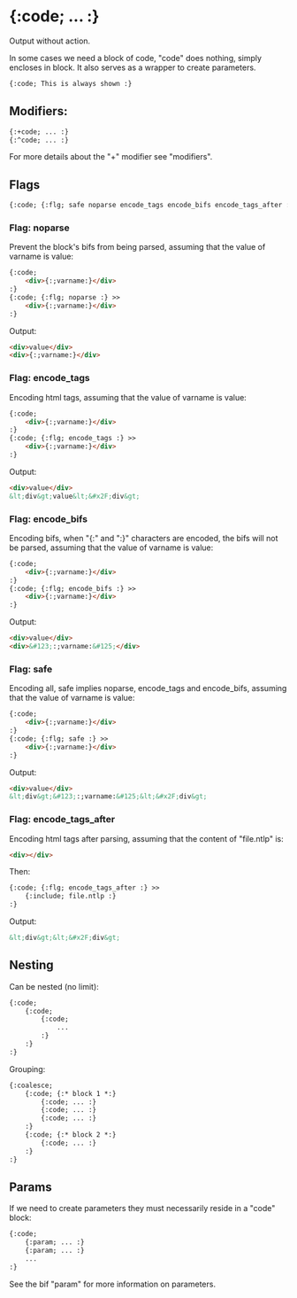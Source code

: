{:code; ... :}
==============

Output without action.

In some cases we need a block of code, "code" does nothing, simply encloses in block. It also serves as a wrapper to create parameters.

```html
{:code; This is always shown :}
```

Modifiers:
----------

```html
{:+code; ... :}
{:^code; ... :}
```

For more details about the "+" modifier see "modifiers".

Flags
-----

```html
{:code; {:flg; safe noparse encode_tags encode_bifs encode_tags_after :} >> ... :}
```

### Flag: noparse

Prevent the block's bifs from being parsed, assuming that the value of varname is value:

```html
{:code;
    <div>{:;varname:}</div>
:}
{:code; {:flg; noparse :} >>
    <div>{:;varname:}</div>
:}
```

Output:

```html
<div>value</div>
<div>{:;varname:}</div>
```

### Flag: encode_tags

Encoding html tags, assuming that the value of varname is value:

```html
{:code;
    <div>{:;varname:}</div>
:}
{:code; {:flg; encode_tags :} >>
    <div>{:;varname:}</div>
:}
```

Output:

```html
<div>value</div>
&lt;div&gt;value&lt;&#x2F;div&gt;
```

### Flag: encode_bifs

Encoding bifs, when "{:" and ":}" characters are encoded, the bifs will not be parsed, assuming that the value of varname is value:

```html
{:code;
    <div>{:;varname:}</div>
:}
{:code; {:flg; encode_bifs :} >>
    <div>{:;varname:}</div>
:}
```

Output:

```html
<div>value</div>
<div>&#123;:;varname:&#125;</div>
```

### Flag: safe

Encoding all, safe implies noparse, encode_tags and encode_bifs, assuming that the value of varname is value:

```html
{:code;
    <div>{:;varname:}</div>
:}
{:code; {:flg; safe :} >>
    <div>{:;varname:}</div>
:}
```

Output:

```html
<div>value</div>
&lt;div&gt;&#123;:;varname:&#125;&lt;&#x2F;div&gt;
```

### Flag: encode_tags_after

Encoding html tags after parsing, assuming that the content of "file.ntlp" is:

```html
<div></div>
```

Then:

```html
{:code; {:flg; encode_tags_after :} >>
    {:include; file.ntlp :}
:}
```

Output:

```html
&lt;div&gt;&lt;&#x2F;div&gt;
```

Nesting
-------

Can be nested (no limit):

```html
{:code;
    {:code;
        {:code;
            ...
        :}
    :}
:}
```

Grouping:

```html
{:coalesce;
    {:code; {:* block 1 *:}
        {:code; ... :}
        {:code; ... :}
        {:code; ... :}
    :}
    {:code; {:* block 2 *:}
        {:code; ... :}
    :}
:}
```

Params
------

If we need to create parameters they must necessarily reside in a "code" block:

```html
{:code;
    {:param; ... :}
    {:param; ... :}
    ...
:}
```

See the bif "param" for more information on parameters.
